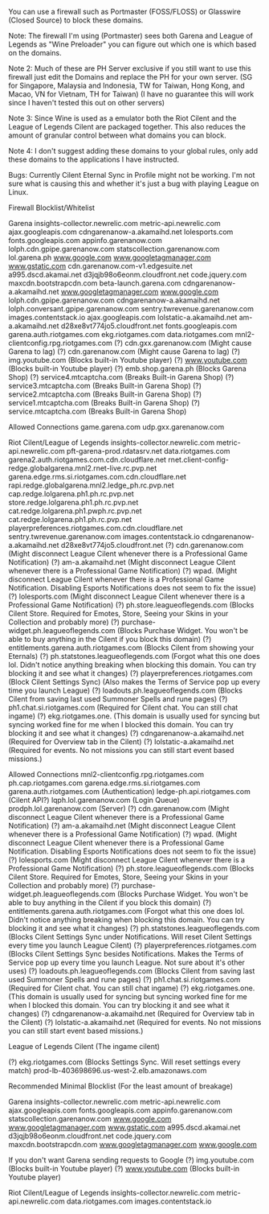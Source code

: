 You can use a firewall such as Portmaster (FOSS/FLOSS) or Glasswire (Closed Source) to block these domains.

Note: The firewall I'm using (Portmaster) sees both Garena and League of Legends as "Wine Preloader" you can figure out which one is which based on the domains.

Note 2: Much of these are PH Server exclusive if you still want to use this firewall just edit the Domains and replace the PH for your own server. (SG for Singapore, Malaysia and Indonesia, TW for Taiwan, Hong Kong, and Macao, VN for Vietnam,  TH for Taiwan) (I have no guarantee this will work since I haven't tested this out on other servers)

Note 3: Since Wine is used as a emulator both the Riot Cilent and the League of Legends Cilent are packaged together. This also reduces the amount of granular control between what domains you can block.

Note 4: I don't suggest adding these domains to your global rules, only add these domains to the applications I have instructed.

Bugs: Currently Cilent Eternal Sync in Profile might not be working. I'm not sure what is causing this and whether it's just a bug with playing League on Linux.

Firewall Blocklist/Whitelist

Garena
‎insights-collector.newrelic.com
‎metric-api.newrelic.com
ajax.googleapis.com
cdngarenanow-a.akamaihd.net
lolesports.com
fonts.googleapis.com
appinfo.garenanow.com
lolph.cdn.gpipe.garenanow.com
statscollection.garenanow.com
lol.garena.ph
www.google.com
www.googletagmanager.com
www.gstatic.com
cdn.garenanow.com-v1.edgesuite.net
a995.dscd.akamai.net
d3jqjb98o6eonm.cloudfront.net
code.jquery.com
maxcdn.bootstrapcdn.com
beta-launch.garena.com
cdngarenanow-a.akamaihd.net
www.googletagmanager.com
www.google.com
lolph.cdn.gpipe.garenanow.com
cdngarenanow-a.akamaihd.net
lolph.conversant.gpipe.garenanow.com
sentry.twrevenue.garenanow.com
images.contentstack.io
ajax.googleapis.com
lolstatic-a.akamaihd.net
am-a.akamaihd.net
d28xe8vt774jo5.cloudfront.net
fonts.googleapis.com
garena.auth.riotgames.com
ekg.riotgames.com
‎data.riotgames.com
mnl2-clientconfig.rpg.riotgames.com
(?) cdn.gxx.garenanow.com (Might cause Garena to lag)
(?) cdn.garenanow.com (Might cause Garena to lag)
(?) img.youtube.com (Blocks built-in Youtube player)
(?) www.youtube.com (Blocks built-in Youtube player)
(?) emb.shop.garena.ph (Blocks Garena Shop)
(?) service4.mtcaptcha.com (Breaks Built-in Garena Shop)
(?) service3.mtcaptcha.com (Breaks Built-in Garena Shop)
(?) service2.mtcaptcha.com (Breaks Built-in Garena Shop)
(?) service1.mtcaptcha.com (Breaks Built-in Garena Shop)
(?) service.mtcaptcha.com (Breaks Built-in Garena Shop)

Allowed Connections
game.garena.com
udp.gxx.garenanow.com

Riot Cilent/League of Legends
‎insights-collector.newrelic.com
‎metric-api.newrelic.com
pft-garena-prod.rdatasrv.net
data.riotgames.com
garena2.auth.riotgames.com.cdn.cloudflare.net
rnet.client-config-redge.globalgarena.mnl2.rnet-live.rc.pvp.net
garena.edge.rms.si.riotgames.com.cdn.cloudflare.net
rapi.redge.globalgarena.mnl2.ledge_ph.rc.pvp.net
cap.redge.lolgarena.ph1.ph.rc.pvp.net
store.redge.lolgarena.ph1.ph.rc.pvp.net
cat.redge.lolgarena.ph1.pwph.rc.pvp.net
cat.redge.lolgarena.ph1.ph.rc.pvp.net
playerpreferences.riotgames.com.cdn.cloudflare.net
sentry.twrevenue.garenanow.com
images.contentstack.io
cdngarenanow-a.akamaihd.net
d28xe8vt774jo5.cloudfront.net
(?) cdn.garenanow.com (Might disconnect League Cilent whenever there is a Professional Game Notification)
(?) am-a.akamaihd.net (Might disconnect League Cilent whenever there is a Professional Game Notification)
(?) wpad. (Might disconnect League Cilent whenever there is a Professional Game Notification. Disabling Esports Notifications does not seem to fix the issue)
(?) lolesports.com (Might disconnect League Cilent whenever there is a Professional Game Notification)
(?) ‎ph.store.leagueoflegends.com (Blocks Cilent Store. Required for Emotes, Store, Seeing your Skins in your Collection and probably more)
(?) purchase-widget.ph.leagueoflegends.com (Blocks Purchase Widget. You won't be able to buy anything in the Cilent if you block this domain)
(?) entitlements.garena.auth.riotgames.com (Blocks Cilent from showing your Eternals)
(?) ph.statstones.leagueoflegends.com (Forgot what this one does lol. Didn't notice anything breaking when blocking this domain. You can try blocking it and see what it changes)
(?) playerpreferences.riotgames.com (Block Cilent Settings Sync) (Also makes the Terms of Service pop up every time you launch League)
(?) loadouts.ph.leagueoflegends.com (Blocks Cilent from saving last used Summoner Spells and rune pages)
(?) ph1.chat.si.riotgames.com (Required for Cilent chat. You can still chat ingame)
(?) ekg.riotgames.one. (This domain is usually used for syncing but syncing worked fine for me when I blocked this domain. You can try blocking it and see what it changes)
(?) cdngarenanow-a.akamaihd.net (Required for Overview tab in the Cilent)
(?) lolstatic-a.akamaihd.net (Required for events. No not missions you can still start event based missions.)

Allowed Connections
mnl2-clientconfig.rpg.riotgames.com
ph.cap.riotgames.com
garena.edge.rms.si.riotgames.com
garena.auth.riotgames.com (Authentication)
ledge-ph.api.riotgames.com (Cilent API?)
lqph.lol.garenanow.com (Login Queue)
prodph.lol.garenanow.com (Server)
(?) cdn.garenanow.com (Might disconnect League Cilent whenever there is a Professional Game Notification)
(?) am-a.akamaihd.net (Might disconnect League Cilent whenever there is a Professional Game Notification)
(?) wpad. (Might disconnect League Cilent whenever there is a Professional Game Notification. Disabling Esports Notifications does not seem to fix the issue)
(?) lolesports.com (Might disconnect League Cilent whenever there is a Professional Game Notification)
(?) ‎ph.store.leagueoflegends.com (Blocks Cilent Store. Required for Emotes, Store, Seeing your Skins in your Collection and probably more)
(?) purchase-widget.ph.leagueoflegends.com (Blocks Purchase Widget. You won't be able to buy anything in the Cilent if you block this domain)
(?) entitlements.garena.auth.riotgames.com (Forgot what this one does lol. Didn't notice anything breaking when blocking this domain. You can try blocking it and see what it changes)
(?) ph.statstones.leagueoflegends.com (Blocks Cilent Settings Sync under Notifications. Will reset Cilent Settings every time you launch League Cilent)
(?) playerpreferences.riotgames.com (Blocks Cilent Settings Sync besides Notifications. Makes the Terms of Service pop up every time you launch League. Not sure about it's other uses)
(?) loadouts.ph.leagueoflegends.com (Blocks Cilent from saving last used Summoner Spells and rune pages)
(?) ph1.chat.si.riotgames.com (Required for Cilent chat. You can still chat ingame)
(?) ekg.riotgames.one. (This domain is usually used for syncing but syncing worked fine for me when I blocked this domain. You can try blocking it and see what it changes)
(?) cdngarenanow-a.akamaihd.net (Required for Overview tab in the Cilent)
(?) lolstatic-a.akamaihd.net (Required for events. No not missions you can still start event based missions.)

League of Legends Cilent (The ingame cilent)

(?) ekg.riotgames.com (Blocks Settings Sync. Will reset settings every match)
prod-lb-403698696.us-west-2.elb.amazonaws.com

Recommended Minimal Blocklist (For the least amount of breakage)

Garena
‎insights-collector.newrelic.com
‎metric-api.newrelic.com
ajax.googleapis.com
fonts.googleapis.com
appinfo.garenanow.com
statscollection.garenanow.com
www.google.com
www.googletagmanager.com
www.gstatic.com
a995.dscd.akamai.net
d3jqjb98o6eonm.cloudfront.net
code.jquery.com
maxcdn.bootstrapcdn.com
www.googletagmanager.com
www.google.com

If you don't want Garena sending requests to Google
(?) img.youtube.com (Blocks built-in Youtube player)
(?) www.youtube.com (Blocks built-in Youtube player)

Riot Cilent/League of Legends
‎insights-collector.newrelic.com
‎metric-api.newrelic.com
data.riotgames.com
images.contentstack.io

